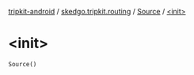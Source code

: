 [tripkit-android](../../index.md) / [skedgo.tripkit.routing](../index.md) / [Source](index.md) / [&lt;init&gt;](./-init-.md)

# &lt;init&gt;

`Source()`
